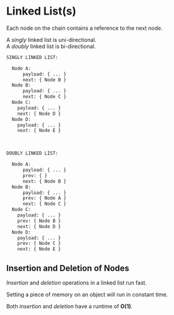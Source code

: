 # Linked List(s)

Each node on the chain contains a reference to the next node.</br>

A _singly_ linked list is uni-directional.</br>
A _doubly_ linked list is bi-directional.</br>

```txt
SINGLY LINKED LIST:

  Node A:
      payload: { ... }
      next: { Node B }
  Node B:
      payload: { ... }
      next: { Node C }
  Node C:
    payload: { ... }
    next: { Node D }
  Node D:
    payload: { ... }
    next: { Node E }
```

</br>

```txt
DOUBLY LINKED LIST:

  Node A:
      payload: { ... }
      prev: { }
      next: { Node B }
  Node B:
      payload: { ... }
      prev: { Node A }
      next: { Node C }
  Node C:
    payload: { ... }
    prev: { Node B }
    next: { Node D }
  Node D:
    payload: { ... }
    prev: { Node C }
    next: { Node E }
```

## Insertion and Deletion of Nodes

_Insertion_ and _deletion_ operations in a linked list run fast.</br>

Setting a piece of memory on an object will run in constant time.</br>

Both _insertion_ and _deletion_ have a runtime of **O(1)**.</br>
